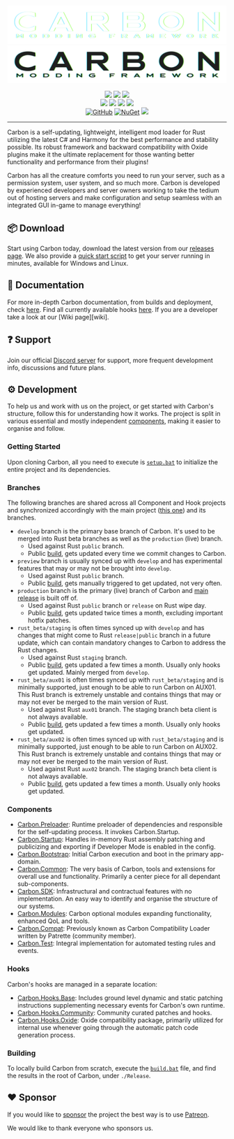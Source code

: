 ![Carbon Light Logo](https://raw.githubusercontent.com/CarbonCommunity/.github/refs/heads/main/profile/press/carbonlogo_w.png#gh-dark-mode-only)
![Carbon Dark Logo](https://raw.githubusercontent.com/CarbonCommunity/.github/refs/heads/main/profile/press/carbonlogo_b.png#gh-light-mode-only)

<p align="center">
  <a href="https://github.com/CarbonCommunity/Carbon/releases/tag/edge_build"><img src="https://github.com/CarbonCommunity/Carbon/actions/workflows/edge-build.yml/badge.svg" /></a>
  <a href="https://github.com/CarbonCommunity/Carbon/releases/tag/preview_build"><img src="https://github.com/CarbonCommunity/Carbon/actions/workflows/preview-build.yml/badge.svg" /></a>
  <a href="https://github.com/CarbonCommunity/Carbon/releases/latest"><img src="https://github.com/CarbonCommunity/Carbon/actions/workflows/production-build.yml/badge.svg" /></a>
  <br />
    <a href="https://github.com/CarbonCommunity/Carbon/releases/tag/rustbeta_staging_build"><img src="https://github.com/CarbonCommunity/Carbon/actions/workflows/rust-staging-build.yml/badge.svg" /></a>
    <a href="https://github.com/CarbonCommunity/Carbon/releases/tag/rustbeta_release_build"><img src="https://github.com/CarbonCommunity/Carbon/actions/workflows/rust-release-build.yml/badge.svg" /></a>
    <a href="https://github.com/CarbonCommunity/Carbon/releases/tag/rustbeta_aux01_build"><img src="https://github.com/CarbonCommunity/Carbon/actions/workflows/rust-aux01-build.yml/badge.svg" /></a>
    <a href="https://github.com/CarbonCommunity/Carbon/releases/tag/rustbeta_aux02_build"><img src="https://github.com/CarbonCommunity/Carbon/actions/workflows/rust-aux02-build.yml/badge.svg" /></a>
  <br />
  <a href="https://github.com/CarbonCommunity/Carbon/blob/develop/LICENSE"><img alt="GitHub" src="https://img.shields.io/github/license/CarbonCommunity/Carbon" /></a>
  <a href="https://www.nuget.org/packages/Carbon.Community"><img alt="NuGet" src="https://img.shields.io/nuget/v/Carbon.Community.svg" /></a>
  <a href="https://github.com/GameServerManagers/LinuxGSM/releases/latest"><img src="https://img.shields.io/badge/LinuxGSM-v23.2.0-informational" /></a>
  <hr />
</p>

Carbon is a self-updating, lightweight, intelligent mod loader for Rust utilizing the latest C# and Harmony for the best performance and stability possible. Its robust framework and backward compatibility with Oxide plugins make it the ultimate replacement for those wanting better functionality and performance from their plugins!

Carbon has all the creature comforts you need to run your server, such as a permission system, user system, and so much more. Carbon is developed by experienced developers and server owners working to take the tedium out of hosting servers and make configuration and setup seamless with an integrated GUI in-game to manage everything!

## :package: Download
Start using Carbon today, download the latest version from our [releases page][production].
We also provide a [quick start script][quick-start] to get your server running in minutes, available for Windows and Linux.

## :blue_book: Documentation
For more in-depth Carbon documentation, from builds and deployment, check [here][documentation].
Find all currently available hooks [here][hooks].
If you are a developer take a look at our [Wiki page][wiki].

## :question: Support
Join our official [Discord server][discord] for support, more frequent development info, discussions and future plans.

## ⚙️ Development
To help us and work with us on the project, or get started with Carbon's structure, follow this for understanding how it works.
The project is split in various essential and mostly independent [components](https://github.com/CarbonCommunity/Carbon/tree/develop/Carbon.Core/Carbon.Components), making it easier to organise and follow.

### Getting Started
Upon cloning Carbon, all you need to execute is [`setup.bat`](https://github.com/CarbonCommunity/Carbon/blob/develop/setup.bat) to initialize the entire project and its dependencies.

### Branches
The following branches are shared across all Component and Hook projects and synchronized accordingly with the main project ([this one](https://github.com/CarbonCommunity/Carbon)) and its branches.
- `develop` branch is the primary base branch of Carbon. It's used to be merged into Rust beta branches as well as the `production` (live) branch.
  - Used against Rust `public` branch.
  - Public [build](https://github.com/CarbonCommunity/Carbon/releases/tag/edge_build), gets updated every time we commit changes to Carbon.
- `preview` branch is usually synced up with `develop` and has experimental features that may or may not be brought into `develop`.
  - Used against Rust `public` branch.
  - Public [build](https://github.com/CarbonCommunity/Carbon/releases/tag/preview_build), gets manually triggered to get updated, not very often.
- `production` branch is the primary (live) branch of Carbon and [main release](https://github.com/CarbonCommunity/Carbon/releases/tag/production_build) is built off of.
  - Used against Rust `public` branch or `release` on Rust wipe day.
  - Public [build](https://github.com/CarbonCommunity/Carbon/releases/tag/production_build), gets updated twice times a month, excluding important hotfix patches.
- `rust_beta/staging` is often times synced up with `develop` and has changes that might come to Rust `release|public` branch in a future update, which can contain mandatory changes to Carbon to address the Rust changes.
  - Used against Rust `staging` branch.
  - Public [build](https://github.com/CarbonCommunity/Carbon/releases/tag/rustbeta_staging_build), gets updated a few times a month. Usually only hooks get updated. Mainly merged from `develop`.
- `rust_beta/aux01` is often times synced up with `rust_beta/staging` and is minimally supported, just enough to be able to run Carbon on AUX01. This Rust branch is extremely unstable and contains things that may or may not ever be merged to the main version of Rust.
  - Used against Rust `aux01` branch. The staging branch beta client is not always available.
  - Public [build](https://github.com/CarbonCommunity/Carbon/releases/tag/rustbeta_aux01_build), gets updated a few times a month. Usually only hooks get updated.
- `rust_beta/aux02` is often times synced up with `rust_beta/staging` and is minimally supported, just enough to be able to run Carbon on AUX02. This Rust branch is extremely unstable and contains things that may or may not ever be merged to the main version of Rust.
  - Used against Rust `aux02` branch. The staging branch beta client is not always available.
  - Public [build](https://github.com/CarbonCommunity/Carbon/releases/tag/rustbeta_aux02_build), gets updated a few times a month. Usually only hooks get updated.

### Components
- [Carbon.Preloader](https://github.com/CarbonCommunity/Carbon.Preloader/tree/develop): Runtime preloader of dependencies and responsible for the self-updating process. It invokes Carbon.Startup.
- [Carbon.Startup](https://github.com/CarbonCommunity/Carbon.Startup/tree/main): Handles in-memory Rust assembly patching and publicizing and exporting if Developer Mode is enabled in the config.
- [Carbon.Bootstrap](https://github.com/CarbonCommunity/Carbon.Bootstrap/tree/develop): Initial Carbon execution and boot in the primary app-domain.
- [Carbon.Common](https://github.com/CarbonCommunity/Carbon.Common/tree/develop): The very basis of Carbon, tools and extensions for overall use and functionality. Primarily a center piece for all dependant sub-components.
- [Carbon.SDK](https://github.com/CarbonCommunity/Carbon.SDK/tree/develop): Infrastructural and contractual features with no implementation. An easy way to identify and organise the structure of our systems.
- [Carbon.Modules](https://github.com/CarbonCommunity/Carbon.Modules/tree/develop): Carbon optional modules expanding functionality, enhanced QoL and tools.
- [Carbon.Compat](https://github.com/CarbonCommunity/Carbon.Compat/tree/develop): Previously known as Carbon Compatibility Loader written by Patrette (community member).
- [Carbon.Test](https://github.com/CarbonCommunity/Carbon.Test/tree/main): Integral implementation for automated testing rules and events.

### Hooks
Carbon's hooks are managed in a separate location:
- [Carbon.Hooks.Base](https://github.com/CarbonCommunity/Carbon.Hooks.Base/tree/develop): Includes ground level dynamic and static patching instructions supplementing necessary events for Carbon's own runtime.
- [Carbon.Hooks.Community](https://github.com/CarbonCommunity/Carbon.Hooks.Community/tree/develop): Community curated patches and hooks.
- [Carbon.Hooks.Oxide](https://github.com/CarbonCommunity/Carbon.Hooks.Oxide/tree/develop): Oxide compatibility package, primarily utilized for internal use whenever going through the automatic patch code generation process.

### Building
To locally build Carbon from scratch, execute the [`build.bat`](https://github.com/CarbonCommunity/Carbon/tree/develop/Tools/Build/win) file, and find the results in the root of Carbon, under `./Release`.

## :heart: Sponsor

If you would like to [sponsor][patreon] the project the best way is to use [Patreon].

We would like to thank everyone who sponsors us.

[hooks]: https://docs.carbonmod.gg/docs/core/hooks
[discord]: https://discord.gg/carbonmod
[documentation]: https://docs.carbonmod.gg/
[patreon]: https://patreon.com/CarbonMod
[production]: https://github.com/CarbonCommunity/Carbon.Core/releases/tag/production_build
[quick-start]: https://github.com/CarbonCommunity/Carbon.QuickStart
